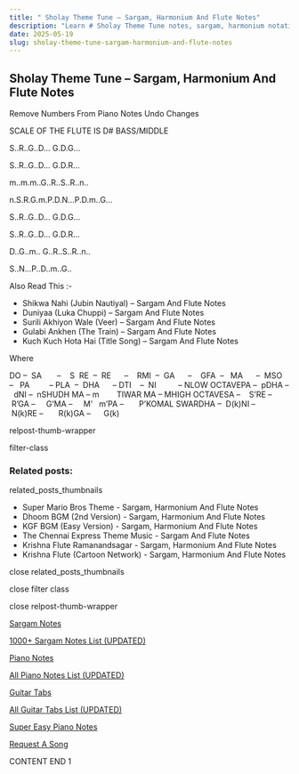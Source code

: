 ```yaml
---
title: " Sholay Theme Tune – Sargam, Harmonium And Flute Notes"
description: "Learn # Sholay Theme Tune notes, sargam, harmonium notations and flute notes. Easy step-by-step tutorial for beginners."
date: 2025-05-19
slug: sholay-theme-tune-sargam-harmonium-and-flute-notes
---
```


## Sholay Theme Tune – Sargam, Harmonium And Flute Notes

Remove Numbers From Piano Notes
Undo Changes

SCALE OF THE FLUTE IS D# BASS/MIDDLE

S..R..G..D… G.D.G…

S..R..G..D… G.D.R…

m..m.m..G..R..S..R..n..

n.S.R.G.m.P.D.N…P.D.m..G…

S..R..G..D… G.D.G…

S..R..G..D… G.D.R…

D..G..m.. G..R..S..R..n..

S..N…P..D..m..G..

Also Read This :-

- Shikwa Nahi (Jubin Nautiyal) – Sargam And Flute Notes
- Duniyaa (Luka Chuppi) – Sargam And Flute Notes
- Surili Akhiyon Wale (Veer) – Sargam And Flute Notes
- Gulabi Ankhen (The Train) – Sargam And Flute Notes
- Kuch Kuch Hota Hai (Title Song) – Sargam And Flute Notes

Where

DO –  SA       –    S  RE  –  RE      –    RMI  –  GA      –    GFA  –   MA      –  MSO  –   PA         – PLA  –  DHA      – DTI    –  NI          – NLOW OCTAVEPA –  pDHA –  dNI –  nSHUDH MA – m        TIWAR MA – MHIGH OCTAVESA –    S’RE –     R’GA –     G’MA –     M’   m’PA –       P’KOMAL SWARDHA –  D(k)NI –       N(k)RE –       R(k)GA –      G(k)

relpost-thumb-wrapper

filter-class

### Related posts:

related_posts_thumbnails

- Super Mario Bros Theme - Sargam, Harmonium And Flute Notes
- Dhoom BGM (2nd Version) - Sargam, Harmonium And Flute Notes
- KGF BGM (Easy Version) - Sargam, Harmonium And Flute Notes
- The Chennai Express Theme Music - Sargam And Flute Notes
- Krishna Flute Ramanandsagar - Sargam, Harmonium And Flute Notes
- Krishna Flute (Cartoon Network) - Sargam, Harmonium And Flute Notes

close related_posts_thumbnails

close filter class

close relpost-thumb-wrapper

[Sargam Notes](/sargam-notes.html)

[1000+ Sargam Notes List (UPDATED)](/all-songs-list-sargam-notes.html)

[Piano Notes](/piano-notes.html)

[All Piano Notes List (UPDATED)](/all-songs-list-piano-notes.html)

[Guitar Tabs](/guitar-tabs.html)

[All Guitar Tabs List (UPDATED)](/all-songs-list-guitar-tabs.html)

[Super Easy Piano Notes](https://studywall.in/)

[Request A Song](/request-a-song.html)

CONTENT END 1
